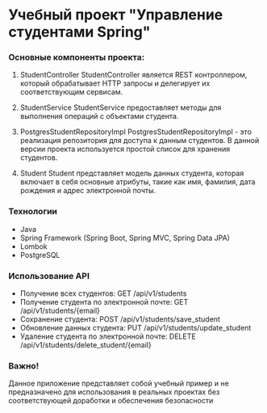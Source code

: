 # Учебный проект "Управление студентами Spring"

### Основные компоненты проекта:

1. StudentController
StudentController является REST контроллером, который обрабатывает HTTP запросы и делегирует их соответствующим сервисам.

2. StudentService
StudentService предоставляет методы для выполнения операций с объектами студента.

3. PostgresStudentRepositoryImpl
PostgresStudentRepositoryImpl - это реализация репозитория для доступа к данным студентов. В данной версии проекта используется простой список для хранения студентов.

4. Student
Student представляет модель данных студента, которая включает в себя основные атрибуты, такие как имя, фамилия, дата рождения и адрес электронной почты.

### Технологии

- Java
- Spring Framework (Spring Boot, Spring MVC, Spring Data JPA)
- Lombok
- PostgreSQL

### Использование API

- Получение всех студентов: GET /api/v1/students
- Получение студента по электронной почте: GET /api/v1/students/{email}
- Сохранение студента: POST /api/v1/students/save_student
- Обновление данных студента: PUT /api/v1/students/update_student
- Удаление студента по электронной почте: DELETE /api/v1/students/delete_student/{email}

### Важно!

Данное приложение представляет собой учебный пример и не предназначено для использования в реальных проектах без соответствующей доработки и обеспечения безопасности
